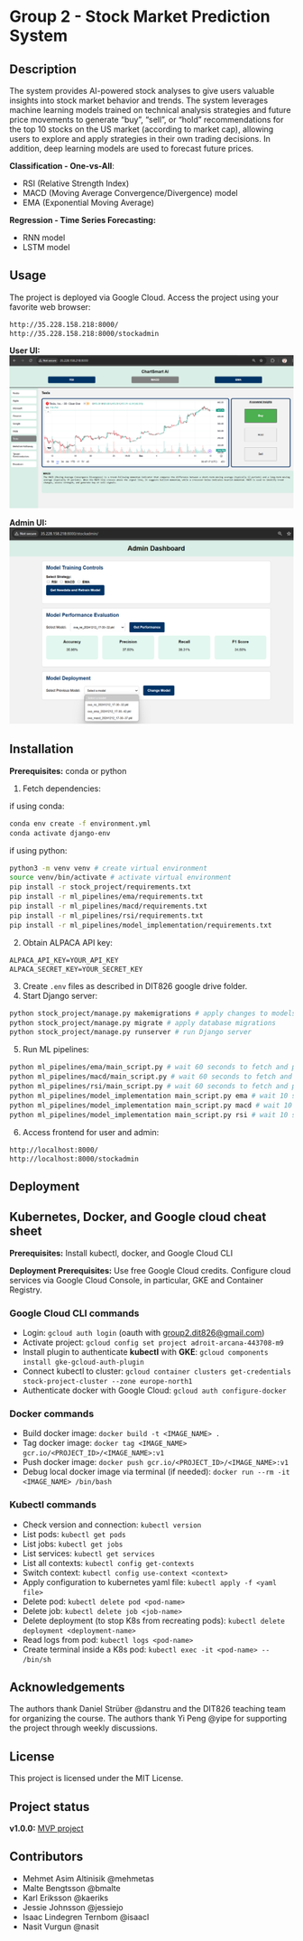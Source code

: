 # Group 2 - Stock Market Prediction System

## Description
The system provides AI-powered stock analyses to give users valuable insights into stock market behavior and trends. The system leverages machine learning models trained on technical analysis strategies and future price movements to generate “buy”, “sell”, or “hold” recommendations for the top 10 stocks on the US market (according to market cap),  allowing users to explore and apply strategies in their own trading decisions. In addition, deep learning models are used to forecast future prices.

**Classification - One-vs-All**:
- RSI (Relative Strength Index)
- MACD (Moving Average Convergence/Divergence) model
- EMA (Exponential Moving Average)

**Regression - Time Series Forecasting:**
- RNN model 
- LSTM model

## Usage
The project is deployed via Google Cloud. Access the project using your favorite web browser:
```
http://35.228.158.218:8000/
http://35.228.158.218:8000/stockadmin
```

**User UI:**
![Screenshot 1](screenshots/user-ui.png)

**Admin UI:**
![Screenshot 2](screenshots/admin-ui.png)

## Installation
**Prerequisites:** conda or python
1. Fetch dependencies:

if using conda:
```sh
conda env create -f environment.yml
conda activate django-env
```
if using python:
```sh
python3 -m venv venv # create virtual environment
source venv/bin/activate # activate virtual environment
pip install -r stock_project/requirements.txt
pip install -r ml_pipelines/ema/requirements.txt
pip install -r ml_pipelines/macd/requirements.txt
pip install -r ml_pipelines/rsi/requirements.txt
pip install -r ml_pipelines/model_implementation/requirements.txt
```

2. Obtain ALPACA API key:
```
ALPACA_API_KEY=YOUR_API_KEY
ALPACA_SECRET_KEY=YOUR_SECRET_KEY
```
3. Create `.env` files as described in DIT826 google drive folder.
4. Start Django server:
```sh
python stock_project/manage.py makemigrations # apply changes to models
python stock_project/manage.py migrate # apply database migrations
python stock_project/manage.py runserver # run Django server
```
5. Run ML pipelines:
```sh
python ml_pipelines/ema/main_script.py # wait 60 seconds to fetch and process data, post to database
python ml_pipelines/macd/main_script.py # wait 60 seconds to fetch and process data, post to database
python ml_pipelines/rsi/main_script.py # wait 60 seconds to fetch and process data, post to database
python ml_pipelines/model_implementation main_script.py ema # wait 10 seconds to train, post pickle file and metaadata
python ml_pipelines/model_implementation main_script.py macd # wait 10 seconds to train, post pickle file and metaadata
python ml_pipelines/model_implementation main_script.py rsi # wait 10 seconds to train, post pickle file and metaadata
```
6. Access frontend for user and admin:
```
http://localhost:8000/
http://localhost:8000/stockadmin
```

## Deployment
## Kubernetes, Docker, and Google cloud cheat sheet
**Prerequisites:** Install kubectl, docker, and Google Cloud CLI

**Deployment Prerequisites:** Use free Google Cloud credits. Configure cloud services via Google Cloud Console, in particular, GKE and Container Registry.

### Google Cloud CLI commands
- Login: `gcloud auth login` (oauth with group2.dit826@gmail.com)
- Activate project: `gcloud config set project adroit-arcana-443708-m9`
- Install plugin to authenticate **kubectl** with **GKE**: `gcloud components install gke-gcloud-auth-plugin`
- Connect kubectl to cluster: `gcloud container clusters get-credentials stock-project-cluster --zone europe-north1`
- Authenticate docker with Google Cloud: `gcloud auth configure-docker`
### Docker commands
- Build docker image: `docker build -t <IMAGE_NAME> .`
- Tag docker image: `docker tag <IMAGE_NAME> gcr.io/<PROJECT_ID>/<IMAGE_NAME>:v1`
- Push docker image: `docker push gcr.io/<PROJECT_ID>/<IMAGE_NAME>:v1`
- Debug local docker image via terminal (if needed):
`docker run --rm -it <IMAGE_NAME> /bin/bash`
### Kubectl commands
- Check version and connection: `kubectl version`
- List pods: `kubectl get pods`
- List jobs: `kubectl get jobs`
- List services: `kubectl get services`
- List all contexts: `kubectl config get-contexts`
- Switch context: `kubectl config use-context <context>`
- Apply configuration to kubernetes yaml file: `kubectl apply -f <yaml file>`
- Delete pod: `kubectl delete pod <pod-name>`
- Delete job: `kubectl delete job <job-name>`
- Delete deployment (to stop K8s from recreating pods): `kubectl delete deployment <deployment-name>`
- Read logs from pod: `kubectl logs <pod-name>`
- Create terminal inside a K8s pod: `kubectl exec -it <pod-name> -- /bin/sh`

## Acknowledgements
The authors thank Daniel Strüber @danstru and the DIT826 teaching team for organizing the course. The authors thank Yi Peng @yipe for supporting the project through weekly discussions.

## License
This project is licensed under the MIT License.

## Project status
**v1.0.0:** [MVP project](https://git.chalmers.se/courses/dit826/2024/group2/-/releases/v1.0.0)

## Contributors
- Mehmet Asim Altinisik @mehmetas
- Malte Bengtsson @bmalte
- Karl Eriksson @kaeriks
- Jessie Johnsson @jessiejo
- Isaac Lindegren Ternbom @isaacl
- Nasit Vurgun @nasit